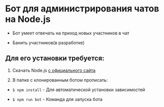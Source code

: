 # Бот для администрирования чатов на Node.js
- Бот умеет отвечать на приход новых участников в чат

- Банить участников(в разработке)



## Для его установки требуется:
1. Скачать Node.js [с официального сайта](https://nodejs.org/)

1. В папке с клонированным ботом прописать:
- `$ npm install` - Для автоматической установки зависимостей

- `$ npm run bot` - Команда для запуска бота 
